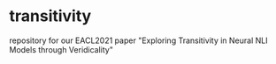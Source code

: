 # transitivity
repository for our EACL2021 paper "Exploring Transitivity in Neural NLI Models through Veridicality"
